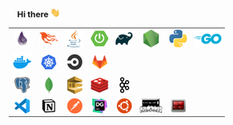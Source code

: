 ### Hi there <img src="icons/hi.gif" width="20px">

<table style="width:100%; border:none; margin-left:-1.2em">
  <tr>
    <td align="center">
      <a href="https://elixir-lang.org/" rel="noopener noreferrer"><img src="icons/elixir.png" width="30px" alt="Elixir"></a>
    </td>
    <td align="center">
      <a href="https://www.phoenixframework.org/" rel="noopener noreferrer"><img src="icons/phoenix.png" width="38px" alt="Phoenix Framework"></a>
    </td>
    <td align="center">
      <a href="https://www.java.com/en/" rel="noopener noreferrer"><img src="icons/java.png" width="37px" alt="Java"></a>
    </td>
    <td align="center">
      <a href="https://spring.io/projects/spring-boot" rel="noopener noreferrer"><img src="icons/springboot.png" width="35px" alt="Spring Boot"></a>
    </td>
    <td align="center">
      <a href="https://gradle.org/" rel="noopener noreferrer"><img src="icons/gradle.png" width="35px" alt="Gradle"></a>
    </td>
    <td align="center">
      <a href="https://nodejs.org/en/" rel="noopener noreferrer"><img src="icons/nodejs.png" width="35px" alt="Node.js"></a>
    </td>
    <td align="center">
      <a href="https://www.python.org/" rel="noopener noreferrer"><img src="icons/python.png" width="35px" alt="Python"></a>
    </td>
    <td align="center">
      <a href="https://golang.org/" rel="noopener noreferrer"><img src="icons/go.png" width="55px" alt="Go"></a>
    </td>
  </tr>
  <tr>
    <td align="center">
      <a href="https://www.docker.com/" rel="noopener noreferrer"><img src="icons/docker.webp" width="40px" alt="Docker"></a>
    </td>
    <td align="center">
      <a href="https://kubernetes.io/" rel="noopener noreferrer"><img src="icons/kubernetes.png" width="30px" alt="Kubernetes"></a>
    </td>
    <td align="center">
      <a href="https://circleci.com/" rel="noopener noreferrer"><img src="icons/circleci.png" width="30px" alt="CircleCI"></a>
    </td>
    <td align="center">
      <a href="https://docs.gitlab.com/ee/ci/" rel="noopener noreferrer"><img src="icons/gitlabci.png" width="30px" alt="GitLab CI/CD"></a>
    </td>
    <td align="center"></td>
    <td align="center"></td>
    <td align="center"></td>
    <td align="center"></td>
  </tr>
  <tr>
    <td align="center">
      <a href="https://www.postgresql.org/" rel="noopener noreferrer"><img src="icons/postgresql.png" width="30px" alt="PostgreSQL"></a>
    </td>
    <td align="center">
      <a href="https://www.mongodb.com/" rel="noopener noreferrer"><img src="icons/mongodb.png" width="15px" alt="MongoDB"></a>
    </td>
    <td align="center">
      <a href="https://aws.amazon.com/sqs/" rel="noopener noreferrer"><img src="icons/sqs.png" width="30px" alt="Amazon SQS"></a>
    </td>
    <td align="center">
      <a href="https://redis.io/" rel="noopener noreferrer"><img src="icons/redis.webp" width="35px" alt="Redis"></a>
    </td>
    <td align="center">
      <a href="https://kafka.apache.org/" rel="noopener noreferrer"><img src="icons/kafka.png" width="20px" alt="Kafka"></a>
    </td>
    <td align="center"></td>
    <td align="center"></td>
    <td align="center"></td>
  </tr>
  <tr>
    <td align="center">
      <a href="https://code.visualstudio.com/" rel="noopener noreferrer"><img src="icons/vscode.png" width="30px" alt="VSCode"></a>
    </td>
    <td align="center">
      <a href="https://www.notion.so/" rel="noopener noreferrer"><img src="icons/notion.png" width="30px" alt="Notion"></a>
    </td>
    <td align="center">
      <a href="https://www.postman.com/" rel="noopener noreferrer"><img src="icons/postman.png" width="30px" alt="Postman"></a>
    </td>
    <td align="center">
      <a href="https://www.jetbrains.com/datagrip/" rel="noopener noreferrer"><img src="icons/datagrip.svg" width="30px" alt="DataGrip"></a>
    </td>
    <td align="center">
      <a href="https://ubuntu.com/" rel="noopener noreferrer"><img src="icons/ubuntu.png" width="30px" alt="Ubuntu"></a>
    </td>
    <td align="center">
      <a href="https://ohmyz.sh/" rel="noopener noreferrer"><img src="icons/ohmyzsh.png" width="45px" alt="Oh My ZSH!"></a>
    </td>
    <td align="center">
      <a href="https://terminator-gtk3.readthedocs.io/en/latest/" rel="noopener noreferrer"><img src="icons/terminator.png" width="30px" alt="Terminator"></a>
    </td>
    <td align="center"></td>
  </tr>
</table>


      